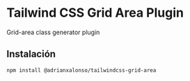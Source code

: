 # Tailwind CSS Grid Area Plugin

Grid-area class generator plugin

## Instalación

```bash
npm install @adrianxalonso/tailwindcss-grid-area
```
